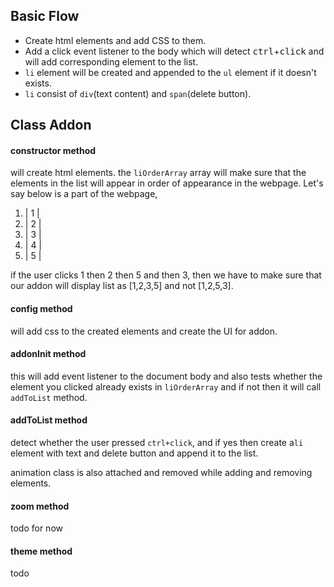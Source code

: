 ##  Basic Flow
-   Create html elements and add CSS to them.
-  Add a click event listener to the body which will detect <kbd>ctrl</kbd>+<kbd>click</kbd> and will add corresponding element to the list.
-  `li` element will be created and appended to the `ul` element if it doesn't exists.
-  `li` consist of `div`(text content) and `span`(delete button).

## Class Addon
#### constructor method
will create html elements.
the `liOrderArray` array will make sure that the elements in the list will appear in order of appearance in the webpage.
Let's say below is a part of the webpage,
1. |  1 |
2. |  2 |
3. |  3 |
4. |  4 |
5. |  5 |

if  the user clicks 1 then 2 then 5 and then 3, then we have to make sure that our addon will display list as [1,2,3,5] and not [1,2,5,3].

#### config method
will add css to the created elements and create the UI for addon.

#### addonInit method
this will add event listener to the document body and also tests whether the element you clicked already exists in `liOrderArray` and if not then it will call `addToList` method.

#### addToList method
detect whether the user pressed `ctrl+click`, and if yes then
create a`li`  element with text and delete button and append it to the list.

animation class is also attached and removed while adding and removing elements.

#### zoom method
todo for now

#### theme method
todo
